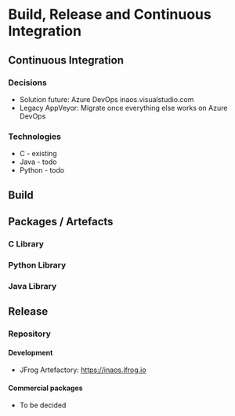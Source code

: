 # Build, Release and Continuous Integration

## Continuous Integration

### Decisions

* Solution future: Azure DevOps inaos.visualstudio.com
* Legacy AppVeyor: Migrate once everything else works on Azure DevOps

### Technologies

* C - existing
* Java - todo
* Python - todo

## Build

## Packages / Artefacts

### C Library

### Python Library

### Java Library

## Release

### Repository

#### Development

* JFrog Artefactory: https://inaos.jfrog.io

#### Commercial packages

* To be decided
